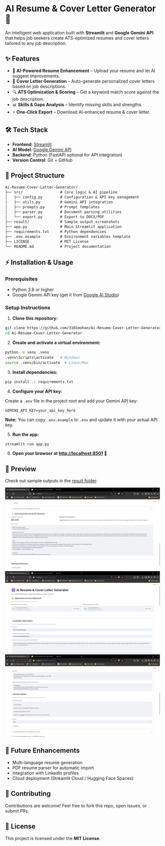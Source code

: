# AI Resume & Cover Letter Generator 🚀

An intelligent web application built with **Streamlit** and **Google Gemini API** that helps job seekers create ATS-optimized resumes and cover letters tailored to any job description.

## ✨ Features

* 📄 **AI-Powered Resume Enhancement** – Upload your resume and let AI suggest improvements.
* 📝 **Cover Letter Generation** – Auto-generate personalized cover letters based on job descriptions.
* 🔍 **ATS Optimization & Scoring** – Get a keyword match score against the job description.
* 📊 **Skills & Gaps Analysis** – Identify missing skills and strengths.
* ⚡ **One-Click Export** – Download AI-enhanced resume & cover letter.

## 🛠️ Tech Stack

* **Frontend**: [Streamlit](https://streamlit.io/)
* **AI Model**: [Google Gemini API](https://ai.google.dev/)
* **Backend**: Python (FastAPI optional for API integration)
* **Version Control**: Git + GitHub

## 📂 Project Structure

```
Ai-Resume-Cover-Letter-Generator/
├── src/                 # Core logic & AI pipeline
│   ├── config.py        # Configuration & API key management
│   ├── utils.py         # Gemini API integration
│   ├── prompts.py       # Prompt templates
│   ├── parser.py        # Document parsing utilities
│   └── export.py        # Export to DOCX/PDF
├── result/              # Sample output screenshots
├── app.py               # Main Streamlit application
├── requirements.txt     # Python dependencies
├── .env.example         # Environment variables template
├── LICENSE              # MIT License
└── README.md            # Project documentation
```

## ⚡ Installation & Usage

### Prerequisites
- Python 3.8 or higher
- Google Gemini API key (get it from [Google AI Studio](https://ai.google.dev/))

### Setup Instructions

1. **Clone this repository:**

```bash
git clone https://github.com/3101mohan/Ai-Resume-Cover-Letter-Generator.git
cd Ai-Resume-Cover-Letter-Generator
```

2. **Create and activate a virtual environment:**

```bash
python -m venv .venv
.venv\Scripts\activate   # Windows
source .venv/bin/activate  # Linux/Mac
```

3. **Install dependencies:**

```bash
pip install -r requirements.txt
```

4. **Configure your API key:**

Create a `.env` file in the project root and add your Gemini API key:

```env
GEMINI_API_KEY=your_api_key_here
```

**Note:** You can copy `.env.example` to `.env` and update it with your actual API key.

5. **Run the app:**

```bash
streamlit run app.py
```

6. **Open your browser at [http://localhost:8501](http://localhost:8501)** 🎉

## 📸 Preview

Check out sample outputs in the [result folder](./result):

![Resume Generator Interface](./result/{5BACE85E-A0FC-406B-9E48-2D091120F64F}.png)
![Cover Letter Generation](./result/{BCF0B165-A16F-4520-A828-D26B8F41DCE7}.png)
![ATS Scoring & Analysis](./result/{E5234CC0-F898-477E-A5C9-7E57F1786F67}.png)
## 🌟 Future Enhancements

* Multi-language resume generation
* PDF resume parser for automatic import
* Integration with LinkedIn profiles
* Cloud deployment (Streamlit Cloud / Hugging Face Spaces)

## 🤝 Contributing

Contributions are welcome! Feel free to fork this repo, open issues, or submit PRs.

## 📜 License

This project is licensed under the **MIT License**.
